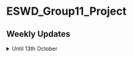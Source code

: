 # ESWD_Group11_Project

## Weekly Updates

<details>
  <summary>Until 13th October</summary>
  
  ### Data Subsampling and Formatting
  1. Subsampled 1% data from Transact.csv and Skuinfo.csv files using Python for exploratory purposes as the original files were too large to load in Python or R.
  2. There were some issues in matching column names from DBSchema and CSV data in Transact.csv and Skuinfo.csv. Tried fixing those issues by refering to column names description. Still few column names are left due to similar values.
    <details>
       <summary>Click for More Details</summary>
        In reviewing the spreadsheets for identifying data quality and understanding, we were able to outline a handful of columns within three spreadsheets that need treatment. The ‘Skuinfo’ spreadsheet needs attention on ‘COLOR’ and ‘SIZE’ columns. The ‘Trnsact_sample’ sheet needs clarity on the meaning of ‘AMT’ value. Furthermore, we found that the data in many columns are similar to each other, especially in the transaction data frame. There are three floating point columns in the transactions data instead of two, which is inconsistent with the schema, and SPRICE is the column description that never appeared on the schema
   </details>

   ### 

</details>
